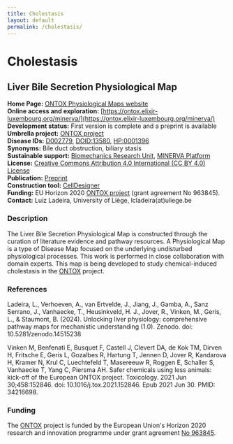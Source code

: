 ```yaml
---
title: Cholestasis
layout: default
permalink: /cholestasis/
---
```


# Cholestasis

## Liver Bile Secretion Physiological Map

**Home Page:** [ONTOX Physiological Maps website](https://sites.google.com/view/ontox-maps/) \
**Online access and exploration:** [https://ontox.elixir-luxembourg.org/minerva/](https://ontox.elixir-luxembourg.org/minerva/) \
**Development status:** First version is complete and a preprint is available \
**Umbrella project:** [ONTOX project](https://ontox-project.eu/) \
**Disease IDs:** [D002779](https://meshb.nlm.nih.gov/record/ui?ui=D002779), [DOID:13580](https://www.ebi.ac.uk/ols4/ontologies/doid/classes?obo_id=DOID%3A13580), [HP:0001396](https://www.ebi.ac.uk/ols/ontologies/mondo/terms?iri=http%3A%2F%2Fpurl.obolibrary.org%2Fobo%2FHP_0001396)\
**Synonyms:** Bile duct obstruction, biliary stasis\
**Sustainable support:** [Biomechanics Research Unit](http://www.biomech.ulg.ac.be/), [MINERVA Platform](https://minerva.pages.uni.lu/)\
**License:** [Creative Commons Attribution 4.0 International (CC BY 4.0) License](https://creativecommons.org/licenses/by/4.0/)\
**Publication:** [Preprint](https://doi.org/10.5281/zenodo.14515238)\
**Construction tool:** [CellDesigner](https://www.celldesigner.org/)\
**Funding:** EU Horizon 2020 [ONTOX project](https://ontox-project.eu/) (grant agreement No 963845).\
**Contact:** Luiz Ladeira, University of Liège, lcladeira(at)uliege.be

### Description

The Liver Bile Secretion Physiological Map is constructed through the curation of literature evidence and pathway resources. A Physiological Map is a type of Disease Map focused on the underlying undisturbed physiological processes. This work is performed in close collaboration with domain experts. This map is being developed to study chemical-induced cholestasis in the [ONTOX](https://ontox-project.eu/) project.

### References

Ladeira, L., Verhoeven, A., van Ertvelde, J., Jiang, J., Gamba, A., Sanz Serrano, J., Vanhaecke, T., Heusinkveld, H. J., Jover, R., Vinken, M., Geris, L., & Staumont, B. (2024). Unlocking liver physiology: comprehensive pathway maps for mechanistic understanding (1.0). Zenodo. doi: 10.5281/zenodo.14515238

Vinken M, Benfenati E, Busquet F, Castell J, Clevert DA, de Kok TM, Dirven H, Fritsche E, Geris L, Gozalbes R, Hartung T, Jennen D, Jover R, Kandarova H, Kramer N, Krul C, Luechtefeld T, Masereeuw R, Roggen E, Schaller S, Vanhaecke T, Yang C, Piersma AH. Safer chemicals using less animals: kick-off of the European ONTOX project. Toxicology. 2021 Jun 30;458:152846. doi: 10.1016/j.tox.2021.152846. Epub 2021 Jun 30. PMID: 34216698.

### Funding

The [ONTOX](https://ontox-project.eu/) project is funded by the European Union's Horizon 2020 research and innovation programme under grant agreement [No 963845](https://doi.org/10.3030/963845).
